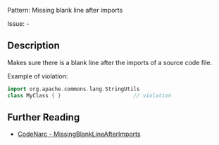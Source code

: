 Pattern: Missing blank line after imports

Issue: -

## Description

Makes sure there is a blank line after the imports of a source code file.

Example of violation:

``` groovy
import org.apache.commons.lang.StringUtils
class MyClass { }                       // violation
```

## Further Reading

* [CodeNarc - MissingBlankLineAfterImports](http://codenarc.sourceforge.net/codenarc-rules-formatting.html#MissingBlankLineAfterImports)